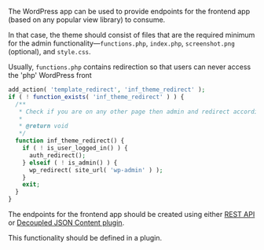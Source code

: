 The WordPress app can be used to provide endpoints for the frontend app (based on any popular view library) to consume.

In that case, the theme should consist of files that are the required minimum for the admin functionality—`functions.php`, `index.php`, `screenshot.png` (optional), and `style.css`.

Usually, `functions.php` contains redirection so that users can never access the 'php' WordPress front

```php
add_action( 'template_redirect', 'inf_theme_redirect' );
if ( ! function_exists( 'inf_theme_redirect' ) ) {
  /**
   * Check if you are on any other page then admin and redirect accordingly.
   *
   * @return void
   */
  function inf_theme_redirect() {
    if ( ! is_user_logged_in() ) {
      auth_redirect();
    } elseif ( ! is_admin() ) {
      wp_redirect( site_url( 'wp-admin' ) );
    }
    exit;
  }
}
```

The endpoints for the frontend app should be created using either [REST API](https://developer.wordpress.org/rest-api/) or [Decoupled JSON Content plugin](https://github.com/infinum/decoupled-json-content).

This functionality should be defined in a plugin.
